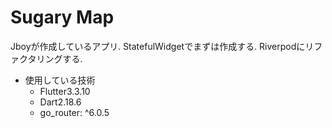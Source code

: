 # Sugary Map
Jboyが作成しているアプリ.
StatefulWidgetでまずは作成する.
Riverpodにリファクタリングする.

- 使用している技術
  - Flutter3.3.10
  - Dart2.18.6
  - go_router: ^6.0.5
